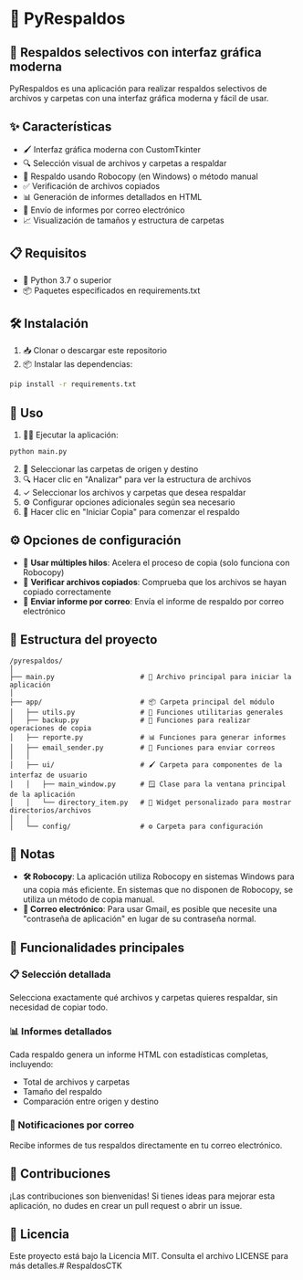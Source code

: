 # 📁 PyRespaldos

## 🌟 Respaldos selectivos con interfaz gráfica moderna

PyRespaldos es una aplicación para realizar respaldos selectivos de archivos y carpetas con una interfaz gráfica moderna y fácil de usar.

## ✨ Características

- 🖌️ Interfaz gráfica moderna con CustomTkinter
- 🔍 Selección visual de archivos y carpetas a respaldar
- 🚀 Respaldo usando Robocopy (en Windows) o método manual
- ✅ Verificación de archivos copiados
- 📊 Generación de informes detallados en HTML
- 📧 Envío de informes por correo electrónico
- 📈 Visualización de tamaños y estructura de carpetas

## 📋 Requisitos

- 🐍 Python 3.7 o superior
- 📦 Paquetes especificados en requirements.txt

## 🛠️ Instalación

1. 📥 Clonar o descargar este repositorio
2. 📦 Instalar las dependencias:

```bash
pip install -r requirements.txt
```

## 🚀 Uso

1. 🏃‍♂️ Ejecutar la aplicación:

```bash
python main.py
```

2. 📂 Seleccionar las carpetas de origen y destino
3. 🔍 Hacer clic en "Analizar" para ver la estructura de archivos
4. ✓ Seleccionar los archivos y carpetas que desea respaldar
5. ⚙️ Configurar opciones adicionales según sea necesario
6. 🚀 Hacer clic en "Iniciar Copia" para comenzar el respaldo

## ⚙️ Opciones de configuración

- 🧵 **Usar múltiples hilos**: Acelera el proceso de copia (solo funciona con Robocopy)
- 🔄 **Verificar archivos copiados**: Comprueba que los archivos se hayan copiado correctamente
- 📨 **Enviar informe por correo**: Envía el informe de respaldo por correo electrónico

## 📁 Estructura del proyecto

```
/pyrespaldos/
│
├── main.py                     # 🚀 Archivo principal para iniciar la aplicación
│
├── app/                        # 📦 Carpeta principal del módulo
│   ├── utils.py                # 🔧 Funciones utilitarias generales
│   ├── backup.py               # 💾 Funciones para realizar operaciones de copia
│   ├── reporte.py              # 📊 Funciones para generar informes
│   ├── email_sender.py         # 📧 Funciones para enviar correos
│   │
│   ├── ui/                     # 🖌️ Carpeta para componentes de la interfaz de usuario
│   │   ├── main_window.py      # 🪟 Clase para la ventana principal de la aplicación
│   │   └── directory_item.py   # 📂 Widget personalizado para mostrar directorios/archivos
│   │
│   └── config/                 # ⚙️ Carpeta para configuración
```

## 📝 Notas

- **🛠️ Robocopy**: La aplicación utiliza Robocopy en sistemas Windows para una copia más eficiente. En sistemas que no disponen de Robocopy, se utiliza un método de copia manual.
- **📧 Correo electrónico**: Para usar Gmail, es posible que necesite una "contraseña de aplicación" en lugar de su contraseña normal.

## 🔑 Funcionalidades principales

### 📋 Selección detallada
Selecciona exactamente qué archivos y carpetas quieres respaldar, sin necesidad de copiar todo.

### 📊 Informes detallados
Cada respaldo genera un informe HTML con estadísticas completas, incluyendo:
- Total de archivos y carpetas
- Tamaño del respaldo
- Comparación entre origen y destino

### 📧 Notificaciones por correo
Recibe informes de tus respaldos directamente en tu correo electrónico.

## 🤝 Contribuciones
¡Las contribuciones son bienvenidas! Si tienes ideas para mejorar esta aplicación, no dudes en crear un pull request o abrir un issue.

## 📄 Licencia
Este proyecto está bajo la Licencia MIT. Consulta el archivo LICENSE para más detalles.#   R e s p a l d o s C T K  
 